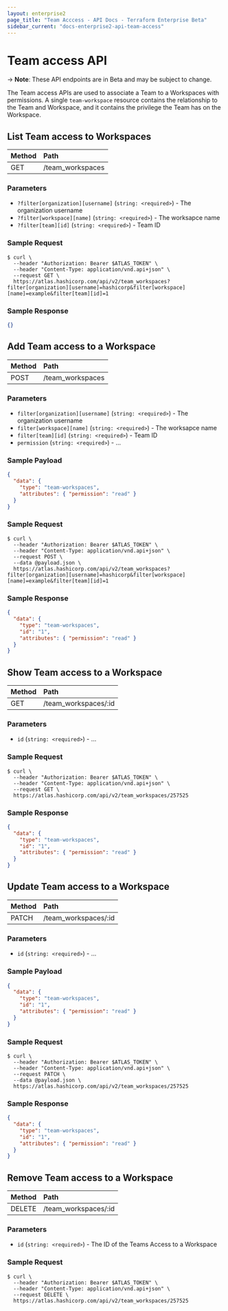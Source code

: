 ```yaml
---
layout: enterprise2
page_title: "Team Acccess - API Docs - Terraform Enterprise Beta"
sidebar_current: "docs-enterprise2-api-team-access"
---
```


# Team access API

-> **Note**: These API endpoints are in Beta and may be subject to change.

The Team access APIs are used to associate a Team to a Workspaces with permissions. A single `team-workspace` resource contains the relationship to the Team and Workspace, and it contains the privilege the Team has on the Workspace.

## List Team access to Workspaces

| Method | Path           |
| :----- | :------------- |
| GET | /team_workspaces |

### Parameters

- `?filter[organization][username]` (`string: <required>`) - The organization username
- `?filter[workspace][name]` (`string: <required>`) - The worksapce name
- `?filter[team][id]` (`string: <required>`) - Team ID

### Sample Request

```shell
$ curl \
  --header "Authorization: Bearer $ATLAS_TOKEN" \
  --header "Content-Type: application/vnd.api+json" \
  --request GET \
  https://atlas.hashicorp.com/api/v2/team_workspaces?filter[organization][username]=hashicorp&filter[workspace][name]=example&filter[team][id]=1
```

### Sample Response

```json
{}
```

## Add Team access to a Workspace

| Method | Path           |
| :----- | :------------- |
| POST | /team_workspaces |

### Parameters

- `filter[organization][username]` (`string: <required>`) - The organization username
- `filter[workspace][name]` (`string: <required>`) - The worksapce name
- `filter[team][id]` (`string: <required>`) - Team ID
- `permission` (`string: <required>`) - ...

### Sample Payload

```json
{
  "data": {
    "type": "team-workspaces",
    "attributes": { "permission": "read" }
  }
}
```

### Sample Request

```shell
$ curl \
  --header "Authorization: Bearer $ATLAS_TOKEN" \
  --header "Content-Type: application/vnd.api+json" \
  --request POST \
  --data @payload.json \
  https://atlas.hashicorp.com/api/v2/team_workspaces?filter[organization][username]=hashicorp&filter[workspace][name]=example&filter[team][id]=1
```

### Sample Response

```json
{
  "data": {
    "type": "team-workspaces",
    "id": "1",
    "attributes": { "permission": "read" }
  }
}
```

## Show Team access to a Workspace

| Method | Path           |
| :----- | :------------- |
| GET | /team_workspaces/:id |

### Parameters

- `id` (`string: <required>`) - ...

### Sample Request

```shell
$ curl \
  --header "Authorization: Bearer $ATLAS_TOKEN" \
  --header "Content-Type: application/vnd.api+json" \
  --request GET \
  https://atlas.hashicorp.com/api/v2/team_workspaces/257525
```

### Sample Response

```json
{
  "data": {
    "type": "team-workspaces",
    "id": "1",
    "attributes": { "permission": "read" }
  }
}
```

## Update Team access to a Workspace

| Method | Path           |
| :----- | :------------- |
| PATCH | /team_workspaces/:id |

### Parameters

- `id` (`string: <required>`) - ...

### Sample Payload

```json
{
  "data": {
    "type": "team-workspaces",
    "id": "1",
    "attributes": { "permission": "read" }
  }
}
```

### Sample Request

```shell
$ curl \
  --header "Authorization: Bearer $ATLAS_TOKEN" \
  --header "Content-Type: application/vnd.api+json" \
  --request PATCH \
  --data @payload.json \
  https://atlas.hashicorp.com/api/v2/team_workspaces/257525
```

### Sample Response

```json
{
  "data": {
    "type": "team-workspaces",
    "id": "1",
    "attributes": { "permission": "read" }
  }
}
```

## Remove Team access to a Workspace

| Method | Path           |
| :----- | :------------- |
| DELETE | /team_workspaces/:id |

### Parameters

- `id` (`string: <required>`) - The ID of the Teams Access to a Workspace

### Sample Request

```shell
$ curl \
  --header "Authorization: Bearer $ATLAS_TOKEN" \
  --header "Content-Type: application/vnd.api+json" \
  --request DELETE \
  https://atlas.hashicorp.com/api/v2/team_workspaces/257525
```

